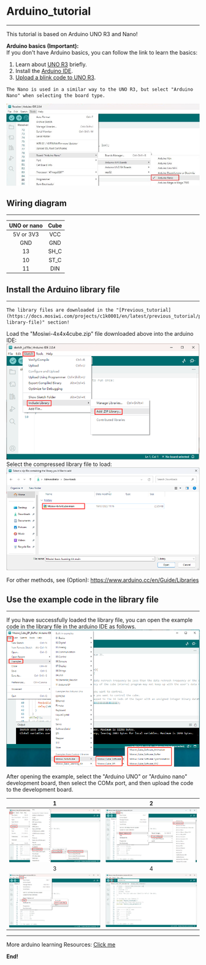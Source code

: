 # Arduino_tutorial  
------------------
This tutorial is based on Arduino UNO R3 and Nano!    


**Arduino basics  (Important):**  
If you don't have Arduino basics, you can follow the link to learn the basics:         
1. Learn about [UNO R3](https://docs.mosiwi.com/en/latest/arduino/A1D0000_uno_r3/A1D0000_uno_r3.html) briefly.     
2. Install the [Arduino IDE](https://docs.mosiwi.com/en/latest/arduino/resources/arduino_ide/arduino_ide.html).   
3. [Upload a blink code to UNO R3](https://docs.mosiwi.com/en/latest/arduino/A1D0000_uno_r3/A1D0000_uno_r3.html#programming-platform).   

```{tip}
The Nano is used in a similar way to the UNO R3, but select "Arduino Nano" when selecting the board type.   
```
![img](../_static/arduino/img/4img.jpg)      

## Wiring diagram
----------------- 
|  UNO or nano  |   Cube   |  
|      :--:     |   :--:   |  
|   5V or 3V3   |   VCC    |  
|      GND      |   GND    |  
|      13       |   SH_C   |  
|      10       |   ST_C   |  
|      11       |   DIN    |  

## Install the Arduino library file
-----------------------------------     
```{tip}   
The library files are downloaded in the "[Previous_tutorial](https://docs.mosiwi.com/projects/c1k0001/en/latest/previous_tutorial/previous_tutorial.html#download-library-file)" section!
```

Load the "Mosiwi-4x4x4cube.zip" file downloaded above into the arduino IDE:          
![Img](../_static/arduino/img/1img.png)       
Select the compressed library file to load:       
![Img](../_static/arduino/img/2img.png)

For other methods, see (Option): <https://www.arduino.cc/en/Guide/Libraries>      

## Use the example code in the library file
-------------------------------------------    
If you have successfully loaded the library file, you can open the example code in the library file in the arduino IDE as follows.   
![Img](../_static/arduino/img/3img.png)   

After opening the example, select the "Arduino UNO" or "Arduino nano" development board, then select the COMx port, and then upload the code to the development board.  

| 1 | 2 |    
| :--: | :--: |    
| ![img](../_static/arduino/img/5img.jpg) | ![img](../_static/arduino/img/6img.jpg) |     
| 3 | 4 |    
| ![img](../_static/arduino/img/7img.jpg) | ![img](../_static/arduino/img/8img.jpg) |   

------------
More arduino learning Resources: [Click me](https://docs.mosiwi.com/projects/c1k0000/en/latest/arduino_tutorial/basic_tutorial.html)

**End!** 
